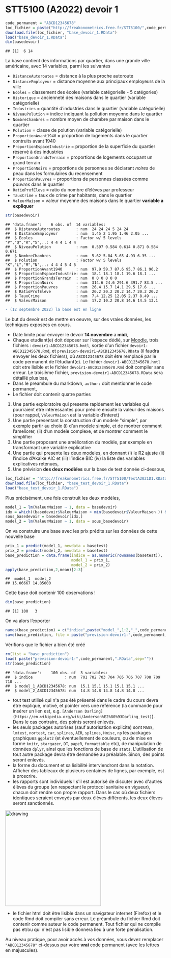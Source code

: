 STT5100 (A2022) devoir 1
================

``` r
code_permanent = "ABCD12345678"
loc_fichier = paste("http://freakonometrics.free.fr/STT5100/",code_permanent,"-A2021D1.RData",sep="")
download.file(loc_fichier, "base_devoir_1.RData")
load("base_devoir_1.RData")
dim(basedevoir)
```

    ## [1]  6 14

La base contient des informations par quartier, dans une grande ville
américaine, avec 14 variables, parmi les suivantes

-   `DistanceAutoroutes` = distance à la plus proche autoroute
-   `DistanceEmployeur` = distance moyenne aux principaux employeurs de
    la ville
-   `Ecoles` = classement des écoles (variable catégorielle - 5
    catégories)
-   `Historique` = ancienneté des maisons dans le quartier (variable
    catégorielle)
-   `Industries` = quantité d’industries dans le quartier (variable
    catégorielle)
-   `NiveauPolution` = indice indiquant la pollution moyenne dans le
    quartier
-   `NombreChambres` = nombre moyen de chambre par maison dans le
    quartier
-   `Polution` = classe de polution (variable catégorielle)
-   `ProportionAvant1940` = proportion de logements dans le quartier
    contruits avant 1940
-   `ProportionEspaceIndustrie` = proportion de la superficie du
    quartier réservé à des industries
-   `ProportionGrandsTerrain` = proportions de logements occupant un
    grand terrain
-   `ProportionNoirs` = proportions de personnes se déclarant *noires*
    de peau dans les formulaires du recensement
-   `ProportionPauvres` = proportions de personnes classées comme
    *pauvres* dans le quartier
-   `RatioProfEleve` = ratio du nombre d’élèves par professeur
-   `TauxCrime` = taux de crime par habitants, dans le quartier
-   `ValeurMaison` = valeur moyenne des maisons dans le quartier
    **variable a expliquer**

``` r
str(basedevoir)
```

    ## 'data.frame':    6 obs. of  14 variables:
    ##  $ DistanceAutoroutes       : num  24 24 24 5 24 24
    ##  $ DistanceEmployeur        : num  1.45 2 1.95 1.46 2.05 ...
    ##  $ Ecoles                   : Factor w/ 5 levels "P","Q","R","S",..: 4 4 4 1 4 4
    ##  $ NiveauPolution           : num  0.597 0.584 0.614 0.871 0.584 0.671
    ##  $ NombreChambres           : num  5.62 5.84 5.65 4.93 6.35 ...
    ##  $ Polution                 : Factor w/ 5 levels "K","L","M","N",..: 4 4 4 5 4 5
    ##  $ ProportionAvant1940      : num  97.9 59.7 87.6 95.7 86.1 96.2
    ##  $ ProportionEspaceIndustrie: num  18.1 18.1 18.1 19.6 18.1 ...
    ##  $ ProportionGrandsTerrain  : num  0 0 0 0 0 0
    ##  $ ProportionNoirs          : num  314.6 24.6 291.6 391.7 83.5 ...
    ##  $ ProportionPauvres        : num  26.4 15.7 14.1 29.5 17.6 ...
    ##  $ RatioProfEleve           : num  20.2 20.2 20.2 14.7 20.2 20.2
    ##  $ TauxCrime                : num  7.4 12.25 12.05 2.37 8.49 ...
    ##  $ ValeurMaison             : num  17.2 10.2 20.8 14.6 14.5 13.1

``` diff
- (12 septembre 2022) la base est en ligne
```

Le but du devoir est de mettre en oeuvre, sur des vraies données, les
techniques exposées en cours.

*   Date limite pour envoyer le devoir **14 novembre** a **midi**,
*   Chaque etudiant(e) doit déposer sur l’espace dédié, sur [Moodle](https://ena01.uqam.ca/mod/assign/view.php?id=3199734),
    trois fichiers : `devoir1-ABCD12345678.hmtl`, sortie d’un fichier
    `devoir1-ABCD12345678.Rmd`, et `prevision-devoir1-ABCD12345678.RData` (il faudra envoyer les deux fichiers), où
    `ABCD12345678` doit être remplacé par le code permanent de
    l’étudiant(e). Le fichier `devoir1-ABCD12345678.hmtl` doit etre
    lisible et le fichier `devoir1-ABCD12345678.Rmd` doit compiler sans
    erreur. Le troisième fichier, `prevision-devoir1-ABCD12345678.RData`
    sera détaillé plus bas,
*   Dans le preambule du markdown, `author:` doit mentionner le code
    permanent,
*  Le fichier doit contenir quatre parties

1.  Une partie exploratoire qui presente rapidement les variables qui
    pourraient etre intéressantes pour prédire ensuite la valeur des
    maisons (pour rappel, `ValeurMaison` est la variable d’interet)
2.  Une partie presentant la construction d'un modele "simple", par exemple 
    partir au choix (i) d’un modele simple, et de montrer comment
    l’ameliorer, (ii) d’un modele complexe, et de montrer comment le
    simplifier
3.  Une partie proposant une amélioration du modèle, par exemple en transformant une variable explicative
4.  Une partie qui presente les deux modeles, en donnant (i) le R2
    ajuste (ii) l’indice d’Akaike AIC et (iii) l’indice BIC (iv) la
    liste des variables explicatives retenues,
4.  Une prévision **des deux modèles** sur la base de test donnée ci-dessous,

``` r
loc_fichier = "http://freakonometrics.free.fr/STT5100/TestA2021D1.RData"
download.file(loc_fichier, "base_test_devoir_1.RData")
load("base_test_devoir_1.RData")
```

Plus précisément, une fois construit les deux modèles,

``` r
model_1 = lm(ValeurMaison ~ 1, data = basedevoir)
idx = which((basedevoir$ValeurMaison > min(basedevoir$ValeurMaison )) & (basedevoir$ValeurMaison < max(basedevoir$ValeurMaison )))
sous_basedevoir = basedevoir[idx,]
model_2 = lm(ValeurMaison ~ 1, data = sous_basedevoir)
```

On va construire une base avec les prix prédits sur les données de cette
nouvelle base

``` r
prix_1 = predict(model_1, newdata = basetest)
prix_2 = predict(model_2, newdata = basetest)
base_prediction = data.frame(indice = as.numeric(rownames(basetest)),
                             model_1 = prix_1,
                             model_2 = prix_2)
apply(base_prediction,2,mean)[2:3]
```

    ##  model_1  model_2 
    ## 15.06667 14.85000

Cette base doit contenir 100 observations !

``` r
dim(base_prediction)
```

    ## [1] 100   3

On va alors l’exporter

``` r
names(base_prediction) = c("indice",paste("model_",1:2,"_",code_permanent,sep=""))
save(base_prediction, file = paste("prevision-devoir1-",code_permanent,".RData",sep=""))
```

Vérifions que le fichier a bien été créé

``` r
rm(list = "base_prediction")
load( paste("prevision-devoir1-",code_permanent,".RData",sep=""))
str(base_prediction)
```

    ## 'data.frame':	100 obs. of  3 variables:
    ##  $ indice              : num  701 702 703 704 705 706 707 708 709 710 ...
    ##  $ model_1_ABCD12345678: num  15.1 15.1 15.1 15.1 15.1 ...
    ##  $ model_2_ABCD12345678: num  14.8 14.8 14.8 14.8 14.8 ...

* tout test utilisé qui n'a pas été présenté dans le cadre du cours devra être expliqué, motivé, et pointer vers une référence (la commande pour insérer un lien est, e.g. `[Anderson Darling](https://en.wikipedia.org/wiki/Anderson%E2%80%93Darling_test)`). Dans le cas contraire, des points seront enlevés.
* les seuls packages autorises (sauf autorisation explicite) sont `MASS`, `lmtest`, `nortest`, `car`, `splines`, `AER`, `splines`, `Hmisc`, `np` les packages graphiques `ggplot2` (et éventuellement de couleurs, ou de mise en forme `knitr`, `stargazer`, `DT`, `papeR`, `formattable` etc), de manipulation de données `dplyr`, ainsi que les fonctions de base de `stats`. L'utilisation de tout autre package devra être demandée au préalable. Sinon, des points seront enlevés.
* la forme du document et sa lisibilité interviendront dans la notation. Afficher des tableaux de plusieurs centaines de lignes, par exemple, est à proscrire.
* les rapports sont individuels ! s'il est autorisé de discuter avec d'autres élèves du groupe (en respectant le protocol sanitaire en vigueur), chacun doit rendre son propre rapport. Dans le cas où deux fichiers identiques seraient envoyés par deux élèves différents, les deux élèves seront sanctionnés.

<img src="https://github.com/freakonometrics/STT5100/blob/master/archives/A2018/obviously.png" alt="drawing" width="300" align=right/>

* le fichier html doit être lisible dans un navigateur internet (Firefox) et le code Rmd doit compiler sans erreur. Le préambule du fichier Rmd doit contenir comme auteur le code permanent. Tout fichier qui ne compile pas et/ou qui n'est pas lisible donnera lieu à une forte pénalisation.

Au niveau pratique, pour avoir accès à _vos_ données, vous devez remplacer `"ABCD12345678"` ci-dessus par votre **vrai** code permanent (avec les lettres en majuscules).
